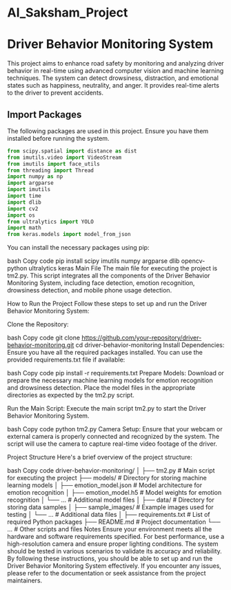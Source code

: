 # AI_Saksham_Project
# Driver Behavior Monitoring System

This project aims to enhance road safety by monitoring and analyzing driver behavior in real-time using advanced computer vision and machine learning techniques. The system can detect drowsiness, distraction, and emotional states such as happiness, neutrality, and anger. It provides real-time alerts to the driver to prevent accidents.

## Import Packages

The following packages are used in this project. Ensure you have them installed before running the system.

```python
from scipy.spatial import distance as dist
from imutils.video import VideoStream
from imutils import face_utils
from threading import Thread
import numpy as np
import argparse
import imutils
import time
import dlib
import cv2
import os
from ultralytics import YOLO
import math
from keras.models import model_from_json
```


You can install the necessary packages using pip:

bash
Copy code
pip install scipy imutils numpy argparse dlib opencv-python ultralytics keras
Main File
The main file for executing the project is tm2.py. This script integrates all the components of the Driver Behavior Monitoring System, including face detection, emotion recognition, drowsiness detection, and mobile phone usage detection.

How to Run the Project
Follow these steps to set up and run the Driver Behavior Monitoring System:

Clone the Repository:

bash
Copy code
git clone https://github.com/your-repository/driver-behavior-monitoring.git
cd driver-behavior-monitoring
Install Dependencies:
Ensure you have all the required packages installed. You can use the provided requirements.txt file if available:

bash
Copy code
pip install -r requirements.txt
Prepare Models:
Download or prepare the necessary machine learning models for emotion recognition and drowsiness detection. Place the model files in the appropriate directories as expected by the tm2.py script.

Run the Main Script:
Execute the main script tm2.py to start the Driver Behavior Monitoring System.

bash
Copy code
python tm2.py
Camera Setup:
Ensure that your webcam or external camera is properly connected and recognized by the system. The script will use the camera to capture real-time video footage of the driver.

Project Structure
Here's a brief overview of the project structure:

bash
Copy code
driver-behavior-monitoring/
│
├── tm2.py                     # Main script for executing the project
├── models/                    # Directory for storing machine learning models
│   ├── emotion_model.json     # Model architecture for emotion recognition
│   ├── emotion_model.h5       # Model weights for emotion recognition
│   └── ...                    # Additional model files
│
├── data/                      # Directory for storing data samples
│   ├── sample_images/         # Example images used for testing
│   └── ...                    # Additional data files
│
├── requirements.txt           # List of required Python packages
├── README.md                  # Project documentation
└── ...                        # Other scripts and files
Notes
Ensure your environment meets all the hardware and software requirements specified.
For best performance, use a high-resolution camera and ensure proper lighting conditions.
The system should be tested in various scenarios to validate its accuracy and reliability.
By following these instructions, you should be able to set up and run the Driver Behavior Monitoring System effectively. If you encounter any issues, please refer to the documentation or seek assistance from the project maintainers.
